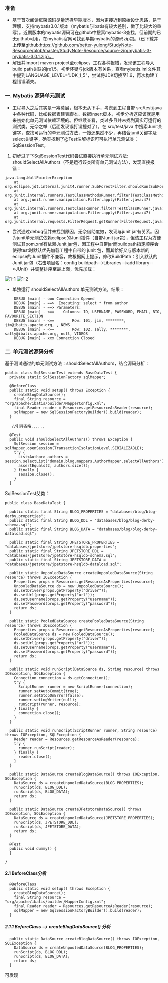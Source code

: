### 准备
- 基于首次阅读框架源码尽量选择早期版本，因为更接近到原始设计思路，易于理解，支持mybatis3.0.1版本（mybatis与ibatis有较大差别，做了比较大的重写）。近期版本的mybatis源码可在github中搜索mybatis-3查找，但前期的已无github可用，在mybatis官网可找到早期mybatis的源码zip包。（已下载并上传至github:https://github.com/better-yulong/StudyNote-Resource/blob/master/StudyNote-Resource/source-zip/mybatis-3-mybatis-3.0.1.zip）。
- 解压并import maven project至eclipse，工程各种报错，发现该工程导入build path关联的jre1.5，初步怀疑与jdk版本有关系，查看mybatis.iml文件其中提到LANGUAGE_LEVEL="JDK_1_5"，尝试将JDK切换至1.6，再次构建工程错误消失。

### 一. Mybatis 源码单元测试
- 工程导入之后其实是一筹莫展，根本无从下手，考虑到工程自带 src/test/java中各种代码，比如数据表建表脚本、数据insert脚本，初步分析这应该就是用来初始化单元测试依赖环境的。但继续查看，类过多且并未找到真实可运行的测试类。无奈之举（后面发现误打误撞对了），在 src/test/java 中搜索Junit关键字，查找可运行的单元测试方法，一搜还果然不少，再结合junit关键字及select关键字，确实找到了@Test注解标识可可执行单元测试类：SqlSessionTest。
1. 初步过了下SqlSessionTest代码尝试直接执行单元测试方法: shouldSelectAllAuthors（不是运行该类所有单元测试方法），发现直接报错：
```language
java.lang.NullPointerException
	at org.eclipse.jdt.internal.junit4.runner.SubForestFilter.shouldRun(SubForestFilter.java:81)
	at org.junit.internal.runners.TestClassMethodsRunner.filter(TestClassMethodsRunner.java:84)
	at org.junit.runner.manipulation.Filter.apply(Filter.java:47)
	at org.junit.internal.runners.TestClassRunner.filter(TestClassRunner.java:64)
	at org.junit.runner.manipulation.Filter.apply(Filter.java:47)
	at org.junit.internal.requests.FilterRequest.getRunner(FilterRequest.java:34)
```
- 尝试通过debug但并未找到原因，无奈借助度娘，发现与junit jar有关系。因为junit单元测试依赖eclipse的Junit插件（自带Junit jar包），但该工程为方便测试其pom.xml有依赖Junit jar包，因工程中自带jar而buildpath指定顺序会使得test时默认优先加载工程中自带的 junit 包，而其恰好又与版本新的eclipse的Junit插件不兼容，故根据网上提示，修改BuildPath：引入默认的Junit jar包（右击项目名：config buildpath-->Libraries-->add library-->JUnit）并调整排序至最上面，优先加载：

![1-1](https://github.com/better-yulong/StudyNote-Resource/blob/master/StudyNote-Resource/tech/framework/mybatis/mybatis-1-1.PNG)
![1-2](https://github.com/better-yulong/StudyNote-Resource/blob/master/StudyNote-Resource/tech/framework/mybatis/mybatis-1-2.PNG)
- 单独运行 shouldSelectAllAuthors 单元测试方法，结果：
```language
	DEBUG [main] - ooo Connection Opened
	DEBUG [main] - ==>  Executing: select * from author 
	DEBUG [main] - ==> Parameters: 
	DEBUG [main] - <==    Columns: ID, USERNAME, PASSWORD, EMAIL, BIO, FAVOURITE_SECTION
	DEBUG [main] - <==        Row: 101, jim, ********, jim@ibatis.apache.org, , NEWS
	DEBUG [main] - <==        Row: 102, sally, ********, sally@ibatis.apache.org, null, VIDEOS
	DEBUG [main] - xxx Connection Closed
```

### 二. 单元测试源码分析
基于测试通过的单元测试方法：shouldSelectAllAuthors，结合源码分析：
```language
public class SqlSessionTest extends BaseDataTest {
  private static SqlSessionFactory sqlMapper;

  @BeforeClass
  public static void setup() throws Exception {
    createBlogDataSource();
    final String resource = "org/apache/ibatis/builder/MapperConfig.xml";
    final Reader reader = Resources.getResourceAsReader(resource);
    sqlMapper = new SqlSessionFactoryBuilder().build(reader);
  }

   //引得省略......
   
  @Test
  public void shouldSelectAllAuthors() throws Exception {
    SqlSession session = sqlMapper.openSession(TransactionIsolationLevel.SERIALIZABLE);
    try {
      List<Author> authors = session.selectList("domain.blog.mappers.AuthorMapper.selectAllAuthors");
      assertEquals(2, authors.size());
    } finally {
      session.close();
    }
  }
```
SqlSessionTest父类：
```language
public class BaseDataTest {

  public static final String BLOG_PROPERTIES = "databases/blog/blog-derby.properties";
  public static final String BLOG_DDL = "databases/blog/blog-derby-schema.sql";
  public static final String BLOG_DATA = "databases/blog/blog-derby-dataload.sql";

  public static final String JPETSTORE_PROPERTIES = "databases/jpetstore/jpetstore-hsqldb.properties";
  public static final String JPETSTORE_DDL = "databases/jpetstore/jpetstore-hsqldb-schema.sql";
  public static final String JPETSTORE_DATA = "databases/jpetstore/jpetstore-hsqldb-dataload.sql";

  public static UnpooledDataSource createUnpooledDataSource(String resource) throws IOException {
    Properties props = Resources.getResourceAsProperties(resource);
    UnpooledDataSource ds = new UnpooledDataSource();
    ds.setDriver(props.getProperty("driver"));
    ds.setUrl(props.getProperty("url"));
    ds.setUsername(props.getProperty("username"));
    ds.setPassword(props.getProperty("password"));
    return ds;
  }

  public static PooledDataSource createPooledDataSource(String resource) throws IOException {
    Properties props = Resources.getResourceAsProperties(resource);
    PooledDataSource ds = new PooledDataSource();
    ds.setDriver(props.getProperty("driver"));
    ds.setUrl(props.getProperty("url"));
    ds.setUsername(props.getProperty("username"));
    ds.setPassword(props.getProperty("password"));
    return ds;
  }

  public static void runScript(DataSource ds, String resource) throws IOException, SQLException {
    Connection connection = ds.getConnection();
    try {
      ScriptRunner runner = new ScriptRunner(connection);
      runner.setAutoCommit(true);
      runner.setStopOnError(false);
      runner.setLogWriter(null);
      runScript(runner, resource);
    } finally {
      connection.close();
    }
  }

  public static void runScript(ScriptRunner runner, String resource) throws IOException, SQLException {
    Reader reader = Resources.getResourceAsReader(resource);
    try {
      runner.runScript(reader);
    } finally {
      reader.close();
    }
  }

  public static DataSource createBlogDataSource() throws IOException, SQLException {
    DataSource ds = createUnpooledDataSource(BLOG_PROPERTIES);
    runScript(ds, BLOG_DDL);
    runScript(ds, BLOG_DATA);
    return ds;
  }

  public static DataSource createJPetstoreDataSource() throws IOException, SQLException {
    DataSource ds = createUnpooledDataSource(JPETSTORE_PROPERTIES);
    runScript(ds, JPETSTORE_DDL);
    runScript(ds, JPETSTORE_DATA);
    return ds;
  }

  @Test
  public void dummy() {
  }

}
```
#### 2.1 BeforeClass分析
```language
  @BeforeClass
  public static void setup() throws Exception {
    createBlogDataSource();
    final String resource = "org/apache/ibatis/builder/MapperConfig.xml";
    final Reader reader = Resources.getResourceAsReader(resource);
    sqlMapper = new SqlSessionFactoryBuilder().build(reader);
  }
```
##### 2.1.1 BeforeClass --> createBlogDataSource() 分析
```language
  public static DataSource createBlogDataSource() throws IOException, SQLException {
    DataSource ds = createUnpooledDataSource(BLOG_PROPERTIES);
    runScript(ds, BLOG_DDL);
    runScript(ds, BLOG_DATA);
    return ds;
  }
```
可发现



